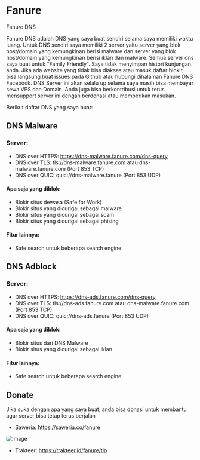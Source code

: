 # Fanure
Fanure DNS

Fanure DNS adalah DNS yang saya buat sendiri selama saya memiliki waktu luang. Untuk DNS sendiri saya memiliki 2 server yaitu server yang blok host/domain yang kemungkinan berisi malware dan server yang blok host/domain yang kemungkinan berisi iklan dan malware. Semua server dns saya buat untuk "Family Friendly". Saya tidak menyimpan histori kunjungan anda. Jika ada website yang tidak bisa diakses atau masuk daftar blokir, bisa langsung buat issues pada Github atau hubungi dihalaman Fanure DNS Facebook. DNS Server ini akan selalu up selama saya masih bisa membayar sewa VPS dan Domain. Anda juga bisa berkontribusi untuk terus mensupport server ini dengan berdonasi atau memberikan masukan.

Berikut daftar DNS yang saya buat:

## DNS Malware
### Server:
- DNS over HTTPS: https://dns-malware.fanure.com/dns-query
- DNS over TLS: tls://dns-malware.fanure.com atau dns-malware.fanure.com (Port 853 TCP)
- DNS over QUIC: quic://dns-malware.fanure (Port 853 UDP)

#### Apa saja yang diblok:
- Blokir situs dewasa (Safe for Work)
- Blokir situs yang dicurigai sebagai malware
- Blokir situs yang dicurigai sebagai scam
- Blokir situs yang dicurigai sebagai phising

#### Fitur lainnya:
- Safe search untuk beberapa search engine

## DNS Adblock
### Server: 
- DNS over HTTPS: https://dns-ads.fanure.com/dns-query
- DNS over TLS: tls://dns-ads.fanure.com atau dns-malware.fanure.com (Port 853 TCP)
- DNS over QUIC: quic://dns-ads.fanure (Port 853 UDP)

#### Apa saja yang diblok:
- Blokir situs dari DNS Malware
- Blokir situs yang dicurigai sebagai iklan

#### Fitur lainnya:
- Safe search untuk beberapa search engine

## Donate
Jika suka dengan apa yang saya buat, anda bisa donasi untuk membantu agar server bisa tetap terus berjalan
- Saweria: https://saweria.co/fanure

![image](https://user-images.githubusercontent.com/72237814/194790620-be2b165d-ce0c-46fe-8bc6-3e5ae9e09aff.png)

- Trakteer: https://trakteer.id/fanure/tip
